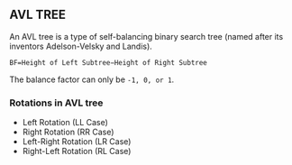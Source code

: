 ## AVL TREE

An AVL tree is a type of self-balancing binary search tree (named after its inventors Adelson-Velsky and Landis). 

``BF=Height of Left Subtree−Height of Right Subtree``

The balance factor can only be ``-1, 0, or 1``. 

### Rotations in AVL tree

-  Left Rotation (LL Case)
-  Right Rotation (RR Case)
-  Left-Right Rotation (LR Case)
-  Right-Left Rotation (RL Case)
